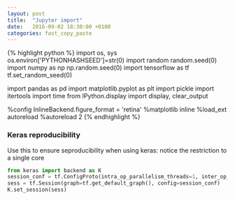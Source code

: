 ```yaml
---
layout: post
title:  "Jupyter import"
date:   2016-09-02 18:30:00 +0100
categories: fast_copy_paste
---
```


{% highlight python %}
import os, sys
os.environ['PYTHONHASHSEED']=str(0)
import random
random.seed(0)
import numpy as np
np.random.seed(0)
import tensorflow as tf
tf.set_random_seed(0)

import pandas as pd
import matplotlib.pyplot as plt
import pickle
import itertools
import time
from IPython.display import display, clear_output


%config InlineBackend.figure_format = 'retina'
%matplotlib inline
%load_ext autoreload
%autoreload 2
{% endhighlight %}


### Keras reproducibility
Use this to ensure seproducibility when using keras: notice the restriction to a single core
```python
from keras import backend as K
session_conf = tf.ConfigProto(intra_op_parallelism_threads=1, inter_op_parallelism_threads=1)
sess = tf.Session(graph=tf.get_default_graph(), config=session_conf)
K.set_session(sess)
```


